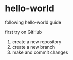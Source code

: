 # hello-world
following hello-world guide

first try on GitHub
1) create a new repository
2) create a new branch
3) make and commit changes
